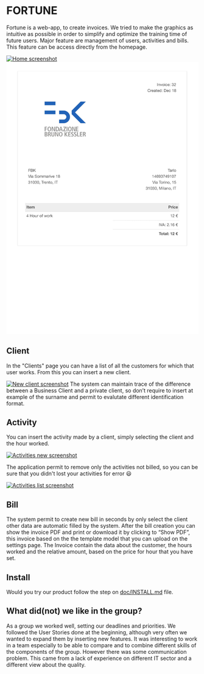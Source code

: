 # FORTUNE
Fortune is a web-app, to create invoices. We tried to make the graphics as intuitive as possible in order to simplify and optimize the training time of future users. Major feature are management of users, activities and bills. This feature can be access directly from the homepage.

[![Home screenshot](.doc/img/invoice.jpg)](.doc/img/invoice.jpg)
[![Home screenshot](./doc/img/invoice.jpg)](./doc/img/invoice.jpg)

## Client
In the "Clients" page you can have a list of all the customers for which that user works. From this you can insert a  new client.

[![New client screenshot](http://img.youtube.com/vi/20eJEm7P4CI/0.jpg)](http://www.youtube.com/watch?v=20eJEm7P4CI)
The system can maintain trace of the difference between a Business Client and a private client, so don’t require to insert at example of the surname and permit to evalutate different identification format.
## Activity
You can insert the activity made by a client, simply selecting the client and the hour worked.

[![Activities new screenshot](http://img.youtube.com/vi/20eJEm7P4CI/0.jpg)](http://www.youtube.com/watch?v=20eJEm7P4CI)

The application permit to remove only the activities not billed, so you can be sure that you didn't lost your activities for error :smiley:

[![Activities list screenshot](http://img.youtube.com/vi/20eJEm7P4CI/0.jpg)](http://www.youtube.com/watch?v=20eJEm7P4CI)

## Bill
The system permit to create new bill in seconds by only select the client other data are automatic filled by the system.
After the bill creation you can show the invoice PDF and print or download it by clicking to “Show PDF”, this invoice based on the the template model that you can upload on the settings page. The Invoice contain the data about the customer, the hours worked and the relative amount, based on the price for hour that you have set.
## Install
Would you try our product follow the step on [doc/INSTALL.md](./doc/INSTALL.md) file.
## What did(not) we like in the group?

As a group we worked well, setting our deadlines and priorities. We followed the User Stories done at the beginning, although very often we wanted to expand them by inserting new features. It was interesting to work in a team especially to be able to compare and to combine different skills of the components of the group. However there was some communication problem. This came from a lack of experience on different IT sector and a different view about the quality.